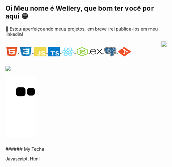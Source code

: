 ## Oi Meu nome é Wellery, que bom ter você por aqui 😁 

🌱 Estou aperfeiçoando meus projetos, em breve irei publica-los em meu linkedin!


<div align="center">
  <a href="https://github.com/wellerychaves">
  <img align="right" height="150em" src="https://github-readme-stats.vercel.app/api?username=wellerychaves&show_icons=true&theme=midnight-purple" />
  <!--<img height="150em" src="https://github-readme-stats.vercel.app/api/top-langs/?username=wellerychaves&layout=compact&langs_count=8&theme=midnight-purple"/>-->
</div>

<div style="display: inline_block"><br>
  <img align="center" alt="HTML" height="30" width="40" src="https://raw.githubusercontent.com/devicons/devicon/master/icons/html5/html5-original.svg">
  <img align="center" alt="CSS" height="30" width="40" src="https://raw.githubusercontent.com/devicons/devicon/master/icons/css3/css3-original.svg">
  <img align="center" alt="Js" height="30" width="40" src="https://raw.githubusercontent.com/devicons/devicon/master/icons/javascript/javascript-plain.svg">
  <img align="center" alt="Ts" height="30" width="40" src="https://raw.githubusercontent.com/devicons/devicon/master/icons/typescript/typescript-plain.svg">
  <img align="center" alt="React" height="30" width="40" src="https://raw.githubusercontent.com/devicons/devicon/master/icons/react/react-original.svg">
  <img align="center" alt="Node" height="30" width="40" src="https://raw.githubusercontent.com/devicons/devicon/master/icons/nodejs/nodejs-original.svg">
  <img align="center" alt="Express" height="30" width="40" src="https://raw.githubusercontent.com/devicons/devicon/master/icons/express/express-original.svg">
  <img align="center" alt="Postgresql" height="30" width="40" src="https://raw.githubusercontent.com/devicons/devicon/master/icons/postgresql/postgresql-original.svg">
  <img align="center" alt="Git" height="30" width="40" src="https://raw.githubusercontent.com/devicons/devicon/master/icons/git/git-original.svg">
  <!--<img align="right" alt="pic" height="150" style="border-radius:50px;" src="https://ca.slack-edge.com/TQZR39SET-U02DJGYU9D5-e6b5aa634a8b-512">-->
 </div>
  
 ##

<div>
  <a href="https://www.linkedin.com/in/wellerychaves/" target="_blank"><img  src="https://img.shields.io/badge/-LinkedIn-%230077B5?style=for-the-badge&logo=linkedin&logoColor=white" target="_blank"></a> 
</div>
  

![Snake animation](https://github.com/wellerychaves/wellerychaves/blob/output/github-contribution-grid-snake.svg)

###
  
<div>
  ###### My Techs

Javascript, Html
</div>
  
<!--
**wellerychaves/wellerychaves** is a ✨ _special_ ✨ repository because its `README.md` (this file) appears on your GitHub profile.

Here are some ideas to get you started:

- 🔭 I’m currently working on ...
- 
- 👯 I’m looking to collaborate on ...
- 🤔 I’m looking for help with ...
- 💬 Ask me about ...
- 📫 How to reach me: ...
- 😄 Pronouns: ...
- ⚡ Fun fact: ...
-->
